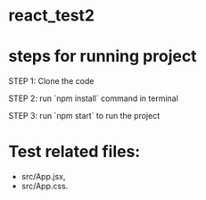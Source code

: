 # react_test2
# steps for running project
<p>STEP 1: Clone the code</p>
<p>STEP 2: run `npm install` command in terminal</p>
<p>STEP 3: run `npm start` to run the project</p>

# Test related files: 
- src/App.jsx, 
- src/App.css.
